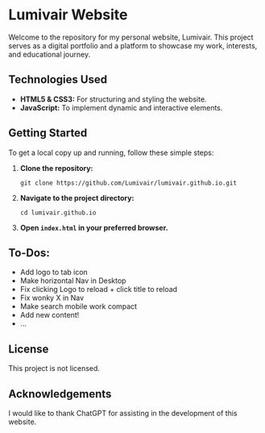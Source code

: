 <h1>Lumivair Website</h1>
<p>Welcome to the repository for my personal website, Lumivair. This project serves as a digital portfolio and a platform to showcase my work, interests, and educational journey.</p>
    
<h2>Technologies Used</h2>
<ul>
<li><strong>HTML5 & CSS3:</strong> For structuring and styling the website.</li>
<li><strong>JavaScript:</strong> To implement dynamic and interactive elements.</li>
</ul>
    
<h2>Getting Started</h2>
<p>To get a local copy up and running, follow these simple steps:</p>
<ol>
<li><strong>Clone the repository:</strong></li>
<pre><code>git clone https://github.com/Lumivair/lumivair.github.io.git</code></pre>
<li><strong>Navigate to the project directory:</strong></li>
<pre><code>cd lumivair.github.io</code></pre>
<li><strong>Open <code>index.html</code> in your preferred browser.</strong></li>
</ol>
    
<h2>To-Dos:</h2>
<ul>
<li>Add logo to tab icon</li>
<li>Make horizontal Nav in Desktop</li>
<li>Fix clicking Logo to reload + click title to reload</li>
<li>Fix wonky X in Nav</li>
<li>Make search mobile work compact</li>
<li>Add new content!</li>
<li>...</li>
</ul>
    
<h2>License</h2>
<p>This project is not licensed.</p>
    
<h2>Acknowledgements</h2>
<p>I would like to thank ChatGPT for assisting in the development of this website.</p>
